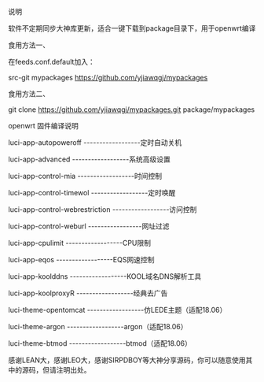 说明


软件不定期同步大神库更新，适合一键下载到package目录下，用于openwrt编译



食用方法一、


在feeds.conf.default加入：

src-git mypackages https://github.com/yjiawqgj/mypackages

食用方法二、

git clone https://github.com/yjiawqgj/mypackages.git package/mypackages



openwrt 固件编译说明

luci-app-autopoweroff ------------------定时自动关机

luci-app-advanced ------------------系统高级设置

luci-app-control-mia ------------------时间控制

luci-app-control-timewol ------------------定时唤醒

luci-app-control-webrestriction ------------------访问控制

luci-app-control-weburl -----------------网址过滤

luci-app-cpulimit ------------------CPU限制

luci-app-eqos ------------------EQS网速控制

luci-app-koolddns ------------------KOOL域名DNS解析工具

luci-app-koolproxyR ------------------经典去广告

luci-theme-opentomcat ------------------仿LEDE主题（适配18.06）

luci-theme-argon ------------------argon（适配18.06）

luci-theme-btmod ------------------btmod（适配18.06）

感谢LEAN大，感谢LEO大，感谢SIRPDBOY等大神分享源码，你可以随意使用其中的源码，但请注明出处。
